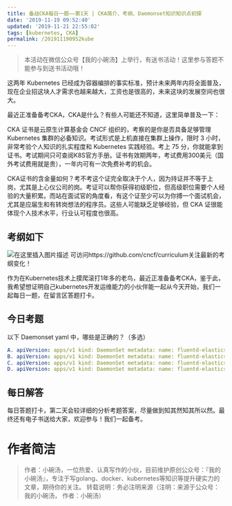 ```yaml
---
title: 备战CKA每日一题——第1天 | CKA简介、考纲、Daemonset知识知识点初探
date: '2019-11-19 09:52:40'
updated: '2019-11-21 22:55:02'
tags: [kubernetes, CKA]
permalink: /201911190952kube
---
```

> 本活动在微信公众号【我的小碗汤】上举行，有送书活动！这里参与答题不能参与到送书活动哦！

这两年 Kubernetes 已经成为容器编排的事实标准，预计未来两年内将全面普及，现在企业招这块人才需求也越来越大，工资也是很高的，未来这块的发展空间也很大。

最近正准备备考CKA，CKA是什么？有些人可能还不知道，这里简单普及一下：

CKA 证书是云原生计算基金会 CNCF 组织的，考察的是你是否具备足够管理 Kubernetes 集群的必备知识。考试形式是上机直接在集群上操作，限时 3 小时，非常考验个人知识的扎实程度和 Kubernetes 实践经验。考上 75 分，你就能拿到证书。考试期间只可查阅K8S官方手册。证书有效期两年，考试费用300美元（国外考试费用就是贵），一年内可有一次免费补考的机会。



CKA证书的含金量如何？考不考这个证完全取决于个人，因为持证并不等于上岗，尤其是上心仪公司的岗。考证可以帮你获得初级职位，但高级职位需要个人经验的大量积累。而站在面试官的角度看，有这个证至少可以为你搏一个面试机会，尤其是应届生和有转岗想法的程序员。这些人可能缺乏足够经验，但 CKA 证很能体现个人技术水平，行业认可程度也很高。



## 考纲如下
![在这里插入图片描述](https://img-blog.csdnimg.cn/20191118175827692.png?x-oss-process=image/watermark,type_ZmFuZ3poZW5naGVpdGk,shadow_10,text_aHR0cHM6Ly9saWFiaW8uYmxvZy5jc2RuLm5ldA==,size_16,color_FFFFFF,t_70)
可访问https://github.com/cncf/curriculum关注最新的考纲变化！


作为在Kubernetes技术上摸爬滚打1年多的老鸟，最近正准备备考CKA，鉴于此，我希望想证明自己kubernetes开发运维能力的小伙伴能一起从今天开始，我们一起每日一题，在留言区答题打卡。

## 今日考题

以下 Daemonset yaml 中，哪些是正确的？（多选）
```yaml
A. apiVersion: apps/v1 kind: DaemonSet metadata: name: fluentd-elasticsearch namespace: default labels: k8s-app: fluentd-logging spec: selector: matchLabels: name: fluentd-elasticsearch template: metadata: labels: name: fluentd-elasticsearch spec: containers: - name: fluentd-elasticsearch image: gcr.io/fluentd-elasticsearch/fluentd:v2.5.1 restartPolicy: Never
B. apiVersion: apps/v1 kind: DaemonSet metadata: name: fluentd-elasticsearch namespace: default labels: k8s-app: fluentd-logging spec: selector: matchLabels: name: fluentd-elasticsearch template: metadata: labels: name: fluentd-elasticsearch spec: containers: - name: fluentd-elasticsearch image: gcr.io/fluentd-elasticsearch/fluentd:v2.5.1 restartPolicy: Onfailure
C. apiVersion: apps/v1 kind: DaemonSet metadata: name: fluentd-elasticsearch namespace: default labels: k8s-app: fluentd-logging spec: selector: matchLabels: name: fluentd-elasticsearch template: metadata: labels: name: fluentd-elasticsearch spec: containers: - name: fluentd-elasticsearch image: gcr.io/fluentd-elasticsearch/fluentd:v2.5.1 restartPolicy: Always
D. apiVersion: apps/v1 kind: DaemonSet metadata: name: fluentd-elasticsearch namespace: default labels: k8s-app: fluentd-logging spec: selector: matchLabels: name: fluentd-elasticsearch template: metadata: labels: name: fluentd-elasticsearch spec: containers: - name: fluentd-elasticsearch image: gcr.io/fluentd-elasticsearch/fluentd:v2.5.1
```

## 每日解答
每日答题打卡，第二天会较详细的分析考题答案，尽量做到知其然知其所以然。最终还有电子书送给大家，欢迎参与！我们一起备考。

# 作者简洁 
> 作者：小碗汤，一位热爱、认真写作的小伙，目前维护原创公众号：『我的小碗汤』，专注于写golang、docker、kubernetes等知识等提升硬实力的文章，期待你的关注。 转载说明：务必注明来源（注明：来源于公众号：我的小碗汤， 作者：小碗汤）
